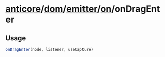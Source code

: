 # [anticore](../../../../../../#reference)/[dom](../../../#reference)/[emitter](../../#reference)/[on](../#reference)/<a name="reference">onDragEnter</a>

## Usage

```js
onDragEnter(node, listener, useCapture)
```